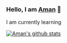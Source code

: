 ### Hello, I am [Aman](https://amankr1619.github.io/) 👋

I am currently learning 

[![Aman's github stats](https://github-readme-stats.vercel.app/api?username=amankr1619)](https://github.com/anuraghazra/github-readme-stats)
<!-- Thanks to Anurag Hazra -->
